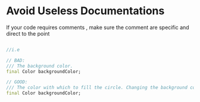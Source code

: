 # Avoid Useless Documentations
 
If your code requires comments  , make sure the comment are specific and direct to the point

```dart script

//i.e 

// BAD:
/// The background color.
final Color backgroundColor;

// GOOD:
/// The color with which to fill the circle. Changing the background color will cause the avatar to animate to the new color.
final Color backgroundColor;
```